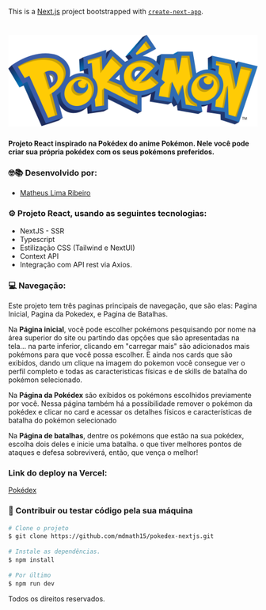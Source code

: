 This is a [Next.js](https://nextjs.org/) project bootstrapped with [`create-next-app`](https://github.com/vercel/next.js/tree/canary/packages/create-next-app).

<h1 align="center"><img src="https://raw.githubusercontent.com/mdmath15/pokedex-nextjs/main/public/pokemon.svg" /></h1>

**Projeto React inspirado na Pokédex do anime Pokémon. Nele você pode criar sua própria pokédex com os seus pokémons preferidos.**

### 🤓📚 Desenvolvido por: 
- [Matheus Lima Ribeiro](https://github.com/mdmath15)

### ⚙️ Projeto React, usando as seguintes tecnologias:
- NextJS - SSR
- Typescript
- Estilização CSS (Tailwind e NextUI)
- Context API
- Integração com API rest via Axios.

### 💻 Navegação:
Este projeto tem três paginas principais de navegação, que são elas: 
Pagina Inicial, Pagina da Pokedex, e Pagina de Batalhas.

Na **Página inicial**, você pode escolher pokémons pesquisando por nome na área superior do site ou partindo das opções 
que são apresentadas na tela...  na parte inferior, clicando em "carregar mais" são adicionados mais pokémons para que você possa escolher.
E ainda nos cards que são exibidos, dando um clique na imagem do pokemon você consegue ver o perfil completo 
e todas as caracteristicas físicas e de skills de batalha do pokémon selecionado.

Na **Página da Pokédex** são exibidos os pokémons escolhidos previamente por você. 
Nessa página também há a possibilidade remover o pokémon da pokédex e clicar no card e acessar os detalhes físicos e características de batalha do pokémon selecionado

Na **Página de batalhas**, dentre os pokémons que estão na sua pokédex, escolha dois deles e inicie uma batalha. 
o que tiver melhores pontos de ataques e defesa sobreviverá, então, que vença o melhor! 

### Link do deploy na Vercel:
[Pokédex](https://pokedex-nextjs-rosy.vercel.app/)

### 🔁 Contribuir ou testar código pela sua máquina
```bash
# Clone o projeto 
$ git clone https://github.com/mdmath15/pokedex-nextjs.git
```
```bash
# Instale as dependências.
$ npm install
```

```bash
# Por último
$ npm run dev
```

Todos os direitos reservados.

